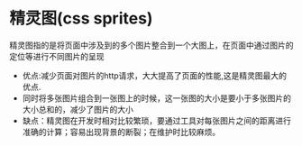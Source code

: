 # 精灵图(css sprites)

精灵图指的是将页面中涉及到的多个图片整合到一个大图上，在页面中通过图片的定位等进行不同图片的呈现

- 优点:减少页面对图片的http请求，大大提高了页面的性能,这是精灵图最大的优点.
- 同时将多张图片组合到一张图上的时候，这一张图的大小是要小于多张图片的大小总和的，减少了图片的大小
- 缺点：精灵图在开发时相对比较繁琐，要通过工具对每张图片之间的距离进行准确的计算；容易出现背景的断裂；在维护时比较麻烦。